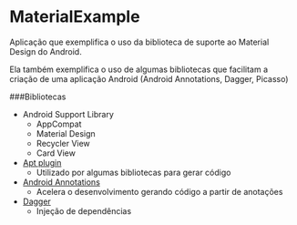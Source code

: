 # MaterialExample

Aplicação que exemplifica o uso da biblioteca de suporte ao Material Design do Android. 

Ela também exemplifica o uso de algumas bibliotecas que facilitam a criação de uma aplicação Android (Android Annotations, Dagger, Picasso)

###Bibliotecas

* Android Support Library
	* AppCompat
	* Material Design
	* Recycler View
	* Card View
* [Apt plugin](https://bitbucket.org/hvisser/android-apt)
	* Utilizado por algumas bibliotecas para gerar código
* [Android Annotations](https://github.com/excilys/androidannotations)
	* Acelera o desenvolvimento gerando código a partir de anotações
* [Dagger](https://github.com/square/dagger)
	* Injeção de dependências 
